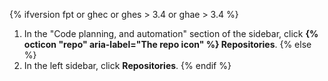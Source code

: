 {% ifversion fpt or ghec or ghes > 3.4 or ghae > 3.4 %}
1. In the "Code planning, and automation" section of the sidebar, click **{% octicon "repo" aria-label="The repo icon" %} Repositories**.
{% else %}
1. In the left sidebar, click **Repositories**.
{% endif %}
